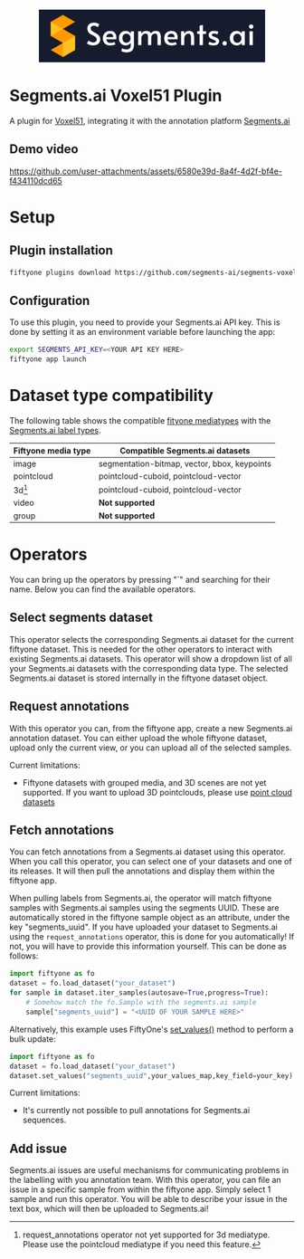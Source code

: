 <p align="center">
    <br>
        <img src="assets/logo_no_shadow-with_text-blue_background.png" width="400"/>
    <br>
<p>

# Segments.ai Voxel51 Plugin

A plugin for [Voxel51](https://voxel51.com/), integrating it with the annotation platform [Segments.ai](https://segments.ai)
## Demo video

https://github.com/user-attachments/assets/6580e39d-8a4f-4d2f-bf4e-f434110dcd65

# Setup
## Plugin installation

```bash
fiftyone plugins download https://github.com/segments-ai/segments-voxel51-plugin
```

## Configuration

To use this plugin, you need to provide your Segments.ai API key. This is done by setting it as an environment variable before launching the app:
```bash
export SEGMENTS_API_KEY=<YOUR API KEY HERE>
fiftyone app launch
```

# Dataset type compatibility

The following table shows the compatible [fityone mediatypes](https://docs.voxel51.com/user_guide/using_datasets.html#using-media-type) with the [Segments.ai label types](https://docs.segments.ai/reference/sample-and-label-types).

| Fiftyone media type | Compatible Segments.ai datasets              |
| --------------------| ---------------------------------------------|
| image               | segmentation-bitmap, vector, bbox, keypoints |
| pointcloud          | pointcloud-cuboid, pointcloud-vector         |
| 3d[^1]              | pointcloud-cuboid, pointcloud-vector         |
| video               | **Not supported**                            |
| group               | **Not supported**                            |

[^1]: request_annotations operator not yet supported for 3d mediatype. Please use the pointcloud mediatype if you need this feature.

# Operators
You can bring up the operators by pressing "`" and searching for their name. Below you can find the available operators.

## Select segments dataset

This operator selects the corresponding Segments.ai dataset for the current fiftyone dataset. This is needed for the other operators to interact with existing Segments.ai datasets. This operator will show a dropdown list of all your Segments.ai datasets with the corresponding data type. The selected Segments.ai dataset is stored internally in the fiftyone dataset object.

## Request annotations

With this operator you can, from the fiftyone app, create a new Segments.ai annotation dataset. You can either upload the whole fiftyone dataset, upload only the current view, or you can upload all of the selected samples.

Current limitations:
 - Fiftyone datasets with grouped media, and 3D scenes are not yet supported. If you want to upload 3D pointclouds, please use [point cloud datasets](https://docs.voxel51.com/user_guide/using_datasets.html#point-cloud-datasets)


## Fetch annotations

You can fetch annotations from a Segments.ai dataset using this operator. When you call this operator, you can select one of your datasets and one of its releases. It will then pull the annotations and display them within the fiftyone app. 

When pulling labels from Segments.ai, the operator will match fiftyone samples with Segments.ai samples using the segments UUID. These are automatically stored in the fiftyone sample object as an attribute, under the key "segments_uuid". If you have uploaded your dataset to Segments.ai using the `request_annotations` operator, this is done for you automatically! If not, you will have to provide this information yourself. This can be done as follows:

```python
import fiftyone as fo
dataset = fo.load_dataset("your_dataset")
for sample in dataset.iter_samples(autosave=True,progress=True):
    # Somehow match the fo.Sample with the segments.ai sample
    sample["segments_uuid"] = "<UUID OF YOUR SAMPLE HERE>"
```

Alternatively, this example uses FiftyOne's [set_values()][] method to perform a bulk update:

[set_values()]: https://docs.voxel51.com/api/fiftyone.core.dataset.html?highlight=set_values#fiftyone.core.dataset.Dataset.set_values

```python
import fiftyone as fo
dataset = fo.load_dataset("your_dataset")
dataset.set_values("segments_uuid",your_values_map,key_field=your_key)
```

Current limitations:
 - It's currently not possible to pull annotations for Segments.ai sequences.

## Add issue

Segments.ai issues are useful mechanisms for communicating problems in the labelling with you annotation team. With this operator, you can file an issue in a specific sample from within the fiftyone app. Simply select 1 sample and run this operator. You will be able to describe your issue in the text box, which will then be uploaded to Segments.ai! 
